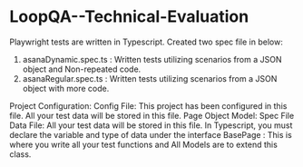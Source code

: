 # LoopQA--Technical-Evaluation
Playwright tests are written in Typescript. 
Created two spec file in below:
1.	asanaDynamic.spec.ts : Written tests utilizing scenarios from a JSON object and Non-repeated  code.
2.	asanaRegular.spec.ts : Written tests utilizing scenarios from a JSON object with more code.

Project Configuration:
Config File: This project has been configured in this file. All your test data will be stored in this file. 
Page Object Model: 
Spec File
Data File: All your test data will be stored in this file. In Typescript, you must declare the variable and type of data under the interface
BasePage : This is where you write all your test functions and All Models are to extend this class.

